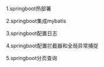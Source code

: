 1.springboot热部署

2.springboot集成mybatis

3.springboot配置日志

4.springboot配置拦截器和全局异常捕捉

5.springboot分页查询

